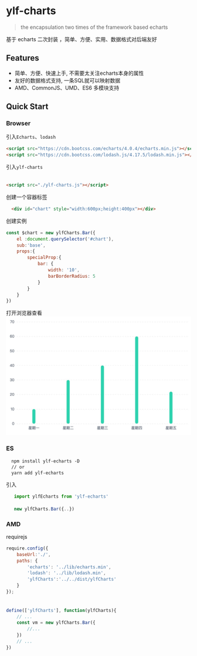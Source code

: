 # ylf-charts
> the encapsulation two times of the framework based echarts


基于 echarts 二次封装 ，简单、方便、实用、数据格式对后端友好

## Features

- 简单、方便、快速上手, 不需要太关注echarts本身的属性
- 友好的数据格式支持, 一条SQL就可以映射数据
- AMD、CommonJS、UMD、ES6 多模块支持


## Quick Start

### Browser

引入`Echarts`、`lodash`

```html
<script src="https://cdn.bootcss.com/echarts/4.0.4/echarts.min.js"></script>
<script src="https://cdn.bootcss.com/lodash.js/4.17.5/lodash.min.js"></script>

```

引入`ylf-charts`

```html

<script src="./ylf-charts.js"></script>

```

创建一个容器标签
```html
  <div id="chart" style="width:600px;height:400px"></div>

```

创建实例

```js
const $chart = new ylfCharts.Bar({
    el :document.querySelector('#chart'),
    sub:'base',
    props:{
        specialProp:{
            bar: {
                width: '10',
                barBorderRadius: 5
            }
        }
    }
})

```

打开浏览器查看
![Alt text](./assets/demoBar.png)

### ES

```
  npm install ylf-echarts -D
  // or
  yarn add ylf-echarts

```

引入
```js
   import ylfEcharts from 'ylf-echarts'

   new ylfCharts.Bar({..})
```

### AMD

requirejs

```js
require.config({
    baseUrl:'./',
    paths: {
        'echarts': '../lib/echarts.min',
        'lodash': '../lib/lodash.min',
        'ylfCharts':'../../dist/ylfCharts'
    }
});


define(['ylfCharts'], function(ylfCharts){
    // ...
    const vm = new ylfCharts.Bar({
        //...
    })
    // ...
})
```

